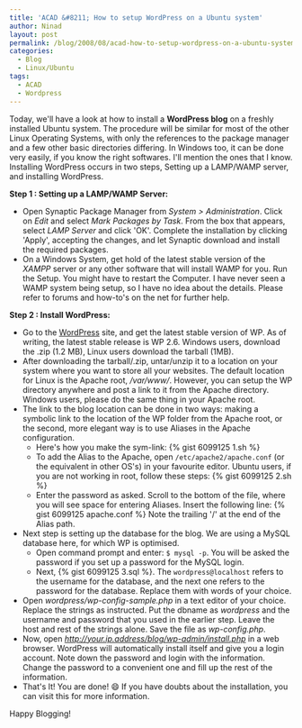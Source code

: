 ```yaml
---
title: 'ACAD &#8211; How to setup WordPress on a Ubuntu system'
author: Ninad
layout: post
permalink: /blog/2008/08/acad-how-to-setup-wordpress-on-a-ubuntu-system/
categories:
  - Blog
  - Linux/Ubuntu
tags:
  - ACAD
  - Wordpress
---
```

Today, we'll have a look at how to install a **WordPress blog** on a freshly installed Ubuntu system. The procedure will be similar for most of the other Linux Operating Systems, with only the references to the package manager and a few other basic directories differing. In Windows too, it can be done very easily, if you know the right softwares. I'll mention the ones that I know. Installing WordPress occurs in two steps, Setting up a LAMP/WAMP server, and installing WordPress.

**Step 1 : Setting up a LAMP/WAMP Server:**

  * Open Synaptic Package Manager from *System > Administration*. Click on *Edit* and select *Mark Packages by Task*. From the box that appears, select *LAMP Server* and click 'OK'. Complete the installation by clicking 'Apply', accepting the changes, and let Synaptic download and install the required packages.
  * On a Windows System, get hold of the latest stable version of the *XAMPP* server or any other software that will install WAMP for you. Run the Setup. You might have to restart the Computer. I have never seen a WAMP system being setup, so I have no idea about the details. Please refer to forums and how-to's on the net for further help.

**Step 2 : Install WordPress:**

  * Go to the [WordPress][1] site, and get the latest stable version of WP. As of writing, the latest stable release is WP 2.6. Windows users, download the .zip (1.2 MB), Linux users download the tarball (1MB).
  * After downloading the tarball/.zip, untar/unzip it to a location on your system where you want to store all your websites. The default location for Linux is the Apache root, */var/www/*. However, you can setup the WP directory anywhere and post a link to it from the Apache directory. Windows users, please do the same thing in your Apache root.
  * The link to the blog location can be done in two ways: making a symbolic link to the location of the WP folder from the Apache root, or the second, more elegant way is to use Aliases in the Apache configuration.
    * Here's how you make the sym-link: {% gist 6099125 1.sh %}
    * To add the Alias to the Apache, open `/etc/apache2/apache.conf` (or the equivalent in other OS's) in your favourite editor. Ubuntu users, if you are not working in root, follow these steps: {% gist 6099125 2.sh %}
    * Enter the password as asked. Scroll to the bottom of the file, where you will see space for entering Aliases. Insert the following line: {% gist 6099125 apache.conf %} Note the trailing '/' at the end of the Alias path.
  * Next step is setting up the database for the blog. We are using a MySQL database here, for which WP is optimised.
    * Open command prompt and enter: `$ mysql -p`. You will be asked the password if you set up a password for the MySQL login.
    * Next, {% gist 6099125 3.sql %}. The `wordpress@localhost` refers to the username for the database, and the next one refers to the password for the database. Replace them with words of your choice.
  * Open *wordpress/wp-config-sample.php* in a text editor of your choice. Replace the strings as instructed. Put the dbname as *wordpress* and the username and password that you used in the earlier step. Leave the host and rest of the strings alone. Save the file as *wp-config.php*.
  * Now, open *http://your.ip.address/blog/wp-admin/install.php* in a web browser. WordPress will automatically install itself and give you a login account. Note down the password and login with the information. Change the password to a convenient one and fill up the rest of the information.
  * That's It! You are done! :smile: If you have doubts about the installation, you can visit this for more information.

Happy Blogging!

 [1]: http://wordpress.org/download/ "WP download page"
